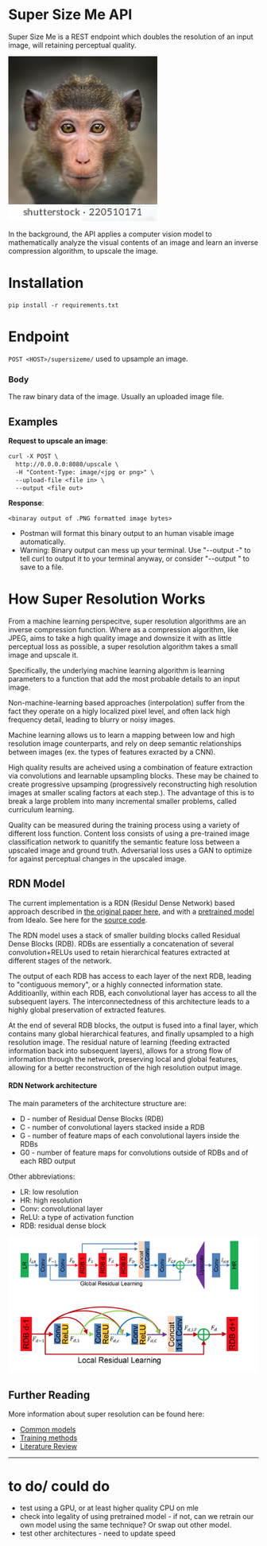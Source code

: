 # Super Size Me API
Super Size Me is a REST endpoint which doubles the resolution of an input image, will retaining perceptual quality.

![comparison](assets/compare.png "comparison")

In the background, the API applies a computer vision model to mathematically analyze the visual contents of an image and learn an inverse compression algorithm, to upscale the image.

# Installation

    pip install -r requirements.txt
  
# Endpoint

`POST <HOST>/supersizeme/` used to upsample an image.

### Body

The raw binary data of the image. Usually an uploaded image file.
 
 ## Examples

**Request to upscale an image**:

```
curl -X POST \
  http://0.0.0.0:8080/upscale \
  -H "Content-Type: image/<jpg or png>" \
  --upload-file <file in> \
  --output <file out>
```

**Response**:

```
<binaray output of .PNG formatted image bytes>
```

- Postman will format this binary output to an human visable image automatically. 
- Warning: Binary output can mess up your terminal. Use "--output -" to tell curl to output it to your terminal anyway, or consider "--output <FILE>" to save to a file.

# How Super Resolution Works

From a machine learning perspecitve, super resolution algorithms are an inverse compression function. Where as a compression algorithm, like JPEG, aims to take a high quality image and downsize it with as little perceptual loss as possible, a super resolution algorithm takes a small image and upscale it. 

Specifically, the underlying machine learning algorithm is learning parameters to a function that add the most probable details to an input image.

Non-machine-learning based approaches (interpolation) suffer from the fact they operate on a higly localized pixel level, and often lack high frequency detail, leading to blurry or noisy images. 

Machine learning allows us to learn a mapping between low and high resolution image counterparts, and rely on deep semantic relationships between images (ex. the types of features exracted by a CNN).

High quality results are acheived using a combination of feature extraction via convolutions and learnable upsampling blocks. These may be chained to create progressive upsamping (progressively reconstructing high resolution images at smaller scaling factors at each step.). The advantage of this is to break a large problem into many incremental smaller problems, called curriculum learning. 

Quality can be measured during the training process using a variety of different loss function. Content loss consists of using a pre-trained image classification network to quanitify the semantic feature loss between a upscaled image and ground truth. Adversarial loss uses a GAN to optimize for against perceptual changes in the upscaled image.

## RDN Model

The current implementation is a RDN (Residul Dense Network) based approach described in [the original paper here](https://arxiv.org/abs/1802.08797), and with a [pretrained model](https://github.com/idealo/image-super-resolution#rdn-network-architecture) from Idealo. See here for the [source code](https://github.com/idealo/image-super-resolution/blob/master/ISR/models/rdn.py).

The RDN model uses a stack of smaller building blocks called Residual Dense Blocks (RDB). RDBs are essentially a concatenation of several convolution+RELUs used to retain hierarchical features extracted at different stages of the network. 

The output of each RDB has access to each layer of the next RDB, leading to "contiguous memory", or a highly connected information state. Additioanlly, within each RDB, each convolutional layer has access to all the subsequent layers. The interconnectedness of this architecture leads to a highly global preservation of extracted features.

At the end of several RDB blocks, the output is fused into a final layer, which contains many global hierarchical features, and finally upsampled to a high resolution image. The residual nature of learning (feeding extracted information back into subsequent layers), allows for a strong flow of information through the network, preserving local and global features, allowing for a better reconstruction of the high resolution output image.

#### RDN Network architecture

The main parameters of the architecture structure are:

- D - number of Residual Dense Blocks (RDB)
- C - number of convolutional layers stacked inside a RDB
- G - number of feature maps of each convolutional layers inside the RDBs
- G0 - number of feature maps for convolutions outside of RDBs and of each RBD output

Other abbreviations: 
- LR: low resolution
- HR: high resolution
- Conv: convolutional layer
- ReLU: a type of activation function
- RDB: residual dense block 

![RDN Architecture](assets/rdn_architecture.png "RDN Architecture")

## Further Reading
More information about super resolution can be found here:
- [Common models](https://medium.com/@birla.deepak26/single-image-super-resolution-using-gans-keras-aca310f33112)
- [Training methods](https://medium.com/beyondminds/an-introduction-to-super-resolution-using-deep-learning-f60aff9a499d)
- [Literature Review](https://arxiv.org/abs/1902.06068)

---
# to do/ could do
- test using a GPU, or at least higher quality CPU on mle
- check into legality of using pretrained model - if not, can we retrain our own model using the same technique? Or swap out other model.
- test other architectures - need to update speed

